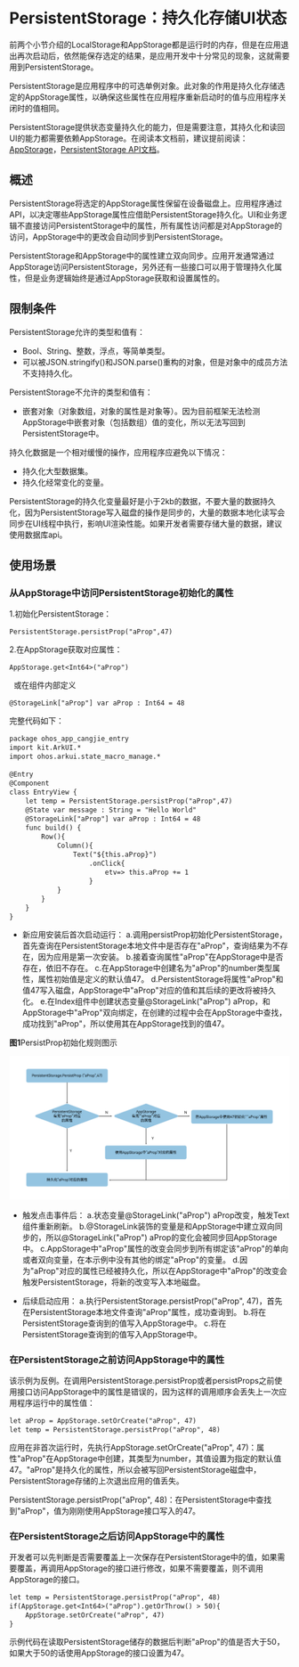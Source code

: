 # PersistentStorage：持久化存储UI状态

前两个小节介绍的LocalStorage和AppStorage都是运行时的内存，但是在应用退出再次启动后，依然能保存选定的结果，是应用开发中十分常见的现象，这就需要用到PersistentStorage。

PersistentStorage是应用程序中的可选单例对象。此对象的作用是持久化存储选定的AppStorage属性，以确保这些属性在应用程序重新启动时的值与应用程序关闭时的值相同。

PersistentStorage提供状态变量持久化的能力，但是需要注意，其持久化和读回UI的能力都需要依赖AppStorage。在阅读本文档前，建议提前阅读：[AppStorage](cj-appstorage.md)，[PersistentStorage API文档](../../../../API_Reference/source_zh_cn/arkui-cj/cj-state-rendering-appstatemanagement.md#persistentstorage持久化存储ui状态)。

## 概述

PersistentStorage将选定的AppStorage属性保留在设备磁盘上。应用程序通过API，以决定哪些AppStorage属性应借助PersistentStorage持久化。UI和业务逻辑不直接访问PersistentStorage中的属性，所有属性访问都是对AppStorage的访问，AppStorage中的更改会自动同步到PersistentStorage。

PersistentStorage和AppStorage中的属性建立双向同步。应用开发通常通过AppStorage访问PersistentStorage，另外还有一些接口可以用于管理持久化属性，但是业务逻辑始终是通过AppStorage获取和设置属性的。

## 限制条件

PersistentStorage允许的类型和值有：

- Bool、String、整数，浮点，等简单类型。
- 可以被JSON.stringify()和JSON.parse()重构的对象，但是对象中的成员方法不支持持久化。

PersistentStorage不允许的类型和值有：

- 嵌套对象（对象数组，对象的属性是对象等）。因为目前框架无法检测AppStorage中嵌套对象（包括数组）值的变化，所以无法写回到PersistentStorage中。

持久化数据是一个相对缓慢的操作，应用程序应避免以下情况：

- 持久化大型数据集。
- 持久化经常变化的变量。

PersistentStorage的持久化变量最好是小于2kb的数据，不要大量的数据持久化，因为PersistentStorage写入磁盘的操作是同步的，大量的数据本地化读写会同步在UI线程中执行，影响UI渲染性能。如果开发者需要存储大量的数据，建议使用数据库api。

## 使用场景

### 从AppStorage中访问PersistentStorage初始化的属性

1.初始化PersistentStorage：

```cangjie
PersistentStorage.persistProp("aProp",47)
```

2.在AppStorage获取对应属性：

```cangjie
AppStorage.get<Int64>("aProp")
```

&nbsp;&nbsp;或在组件内部定义

```cangjie
@StorageLink["aProp"] var aProp : Int64 = 48
```

完整代码如下：

 <!-- run -->

```cangjie
package ohos_app_cangjie_entry
import kit.ArkUI.*
import ohos.arkui.state_macro_manage.*

@Entry
@Component
class EntryView {
    let temp = PersistentStorage.persistProp("aProp",47)
    @State var message : String = "Hello World"
    @StorageLink["aProp"] var aProp : Int64 = 48
    func build() {
        Row(){
            Column(){
                Text("${this.aProp}")
                    .onClick{
                        etv=> this.aProp += 1
                    }
            }
        }
    }
}
```

- 新应用安装后首次启动运行：
  a.调用persistProp初始化PersistentStorage，首先查询在PersistentStorage本地文件中是否存在"aProp"，查询结果为不存在，因为应用是第一次安装。
  b.接着查询属性"aProp"在AppStorage中是否存在，依旧不存在。
  c.在AppStorage中创建名为"aProp"的number类型属性，属性初始值是定义的默认值47。
  d.PersistentStorage将属性"aProp"和值47写入磁盘，AppStorage中"aProp"对应的值和其后续的更改将被持久化。
  e.在Index组件中创建状态变量@StorageLink("aProp") aProp，和AppStorage中"aProp"双向绑定，在创建的过程中会在AppStorage中查找，成功找到"aProp"，所以使用其在AppStorage找到的值47。

**图1**PersistProp初始化规则图示

![PersistProp](figures/PersistProp.png)

- 触发点击事件后：
  a.状态变量@StorageLink("aProp") aProp改变，触发Text组件重新刷新。
  b.@StorageLink装饰的变量是和AppStorage中建立双向同步的，所以@StorageLink("aProp") aProp的变化会被同步回AppStorage中。
  c.AppStorage中"aProp"属性的改变会同步到所有绑定该"aProp"的单向或者双向变量，在本示例中没有其他的绑定"aProp"的变量。
  d.因为"aProp"对应的属性已经被持久化，所以在AppStorage中"aProp"的改变会触发PersistentStorage，将新的改变写入本地磁盘。

- 后续启动应用：
  a.执行PersistentStorage.persistProp("aProp", 47)，首先在PersistentStorage本地文件查询"aProp"属性，成功查询到。
  b.将在PersistentStorage查询到的值写入AppStorage中。
  c.将在PersistentStorage查询到的值写入AppStorage中。

### 在PersistentStorage之前访问AppStorage中的属性

该示例为反例。在调用PersistentStorage.persistProp或者persistProps之前使用接口访问AppStorage中的属性是错误的，因为这样的调用顺序会丢失上一次应用程序运行中的属性值：

```cangjie
let aProp = AppStorage.setOrCreate("aProp", 47)
let temp = PersistentStorage.persistProp("aProp", 48)
```

应用在非首次运行时，先执行AppStorage.setOrCreate("aProp", 47)：属性"aProp"在AppStorage中创建，其类型为number，其值设置为指定的默认值47。"aProp"是持久化的属性，所以会被写回PersistentStorage磁盘中，PersistentStorage存储的上次退出应用的值丢失。

PersistentStorage.persistProp("aProp", 48)：在PersistentStorage中查找到"aProp"，值为刚刚使用AppStorage接口写入的47。

### 在PersistentStorage之后访问AppStorage中的属性

开发者可以先判断是否需要覆盖上一次保存在PersistentStorage中的值，如果需要覆盖，再调用AppStorage的接口进行修改，如果不需要覆盖，则不调用AppStorage的接口。

```cangjie
let temp = PersistentStorage.persistProp("aProp", 48)
if(AppStorage.get<Int64>("aProp").getOrThrow() > 50){
    AppStorage.setOrCreate("aProp", 47)
}
```

示例代码在读取PersistentStorage储存的数据后判断"aProp"的值是否大于50，如果大于50的话使用AppStorage的接口设置为47。
